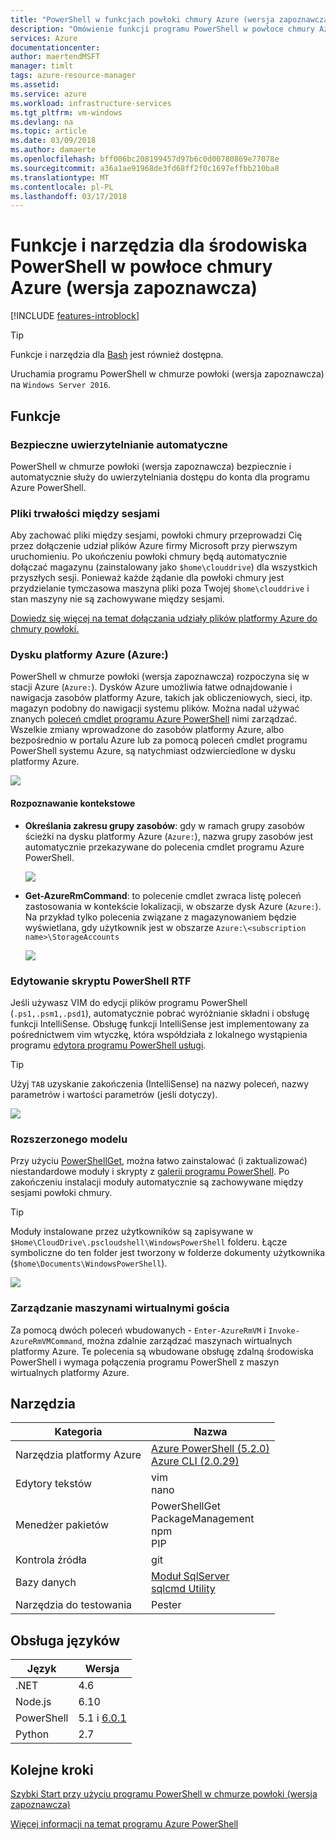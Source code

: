 ```yaml
---
title: "PowerShell w funkcjach powłoki chmury Azure (wersja zapoznawcza) | Dokumentacja firmy Microsoft"
description: "Omówienie funkcji programu PowerShell w powłoce chmury Azure"
services: Azure
documentationcenter: 
author: maertendMSFT
manager: timlt
tags: azure-resource-manager
ms.assetid: 
ms.service: azure
ms.workload: infrastructure-services
ms.tgt_pltfrm: vm-windows
ms.devlang: na
ms.topic: article
ms.date: 03/09/2018
ms.author: damaerte
ms.openlocfilehash: bff006bc208199457d97b6c0d00780869e77078e
ms.sourcegitcommit: a36a1ae91968de3fd68ff2f0c1697effbb210ba8
ms.translationtype: MT
ms.contentlocale: pl-PL
ms.lasthandoff: 03/17/2018
---
```

# <a name="features--tools-for-powershell-in-azure-cloud-shell-preview"></a>Funkcje i narzędzia dla środowiska PowerShell w powłoce chmury Azure (wersja zapoznawcza)

[!INCLUDE [features-introblock](../../includes/cloud-shell-features-introblock.md)]

> [!TIP]
> Funkcje i narzędzia dla [Bash](features.md) jest również dostępna.

Uruchamia programu PowerShell w chmurze powłoki (wersja zapoznawcza) na `Windows Server 2016`.

## <a name="features"></a>Funkcje

### <a name="secure-automatic-authentication"></a>Bezpieczne uwierzytelnianie automatyczne

PowerShell w chmurze powłoki (wersja zapoznawcza) bezpiecznie i automatycznie służy do uwierzytelniania dostępu do konta dla programu Azure PowerShell.

### <a name="files-persistence-across-sessions"></a>Pliki trwałości między sesjami

Aby zachować pliki między sesjami, powłoki chmury przeprowadzi Cię przez dołączenie udział plików Azure firmy Microsoft przy pierwszym uruchomieniu.
Po ukończeniu powłoki chmury będą automatycznie dołączać magazynu (zainstalowany jako `$home\clouddrive`) dla wszystkich przyszłych sesji.
Ponieważ każde żądanie dla powłoki chmury jest przydzielanie tymczasowa maszyna pliki poza Twojej `$home\clouddrive` i stan maszyny nie są zachowywane między sesjami.

[Dowiedz się więcej na temat dołączania udziały plików platformy Azure do chmury powłoki.](persisting-shell-storage-powershell.md)

### <a name="azure-drive-azure"></a>Dysku platformy Azure (Azure:)

PowerShell w chmurze powłoki (wersja zapoznawcza) rozpoczyna się w stacji Azure (`Azure:`).
Dysków Azure umożliwia łatwe odnajdowanie i nawigacja zasobów platformy Azure, takich jak obliczeniowych, sieci, itp. magazyn podobny do nawigacji systemu plików.
Można nadal używać znanych [poleceń cmdlet programu Azure PowerShell](https://docs.microsoft.com/powershell/azure) nimi zarządzać.
Wszelkie zmiany wprowadzone do zasobów platformy Azure, albo bezpośrednio w portalu Azure lub za pomocą poleceń cmdlet programu PowerShell systemu Azure, są natychmiast odzwierciedlone w dysku platformy Azure.

![](media/features-powershell/azure-drive.png)

#### <a name="contextual-awareness"></a>Rozpoznawanie kontekstowe
- **Określania zakresu grupy zasobów**: gdy w ramach grupy zasobów ścieżki na dysku platformy Azure (`Azure:`), nazwa grupy zasobów jest automatycznie przekazywane do polecenia cmdlet programu Azure PowerShell.

    ![](media/features-powershell/resource-group-autocomplete.png)

- **Get-AzureRmCommand**: to polecenie cmdlet zwraca listę poleceń zastosowania w kontekście lokalizacji, w obszarze dysk Azure (`Azure:`). Na przykład tylko polecenia związane z magazynowaniem będzie wyświetlana, gdy użytkownik jest w obszarze `Azure:\<subscription name>\StorageAccounts`

    ![](media/features-powershell/get-azurermcommand.png)

### <a name="rich-powershell-script-editing"></a>Edytowanie skryptu PowerShell RTF

Jeśli używasz VIM do edycji plików programu PowerShell (`.ps1,.psm1,.psd1`), automatycznie pobrać wyróżnianie składni i obsługę funkcji IntelliSense.
Obsługę funkcji IntelliSense jest implementowany za pośrednictwem vim wtyczkę, która współdziała z lokalnego wystąpienia programu [edytora programu PowerShell usługi](https://github.com/PowerShell/PowerShellEditorServices).

> [!TIP]
> Użyj `TAB` uzyskanie zakończenia (IntelliSense) na nazwy poleceń, nazwy parametrów i wartości parametrów (jeśli dotyczy).

![](media/features-powershell/powershell-editing-vim.png)

### <a name="extensible-model"></a>Rozszerzonego modelu

Przy użyciu [PowerShellGet](https://docs.microsoft.com/powershell/module/powershellget), można łatwo zainstalować (i zaktualizować) niestandardowe moduły i skrypty z [galerii programu PowerShell](https://www.powershellgallery.com).
Po zakończeniu instalacji moduły automatycznie są zachowywane między sesjami powłoki chmury.

> [!TIP]
> Moduły instalowane przez użytkowników są zapisywane w `$Home\CloudDrive\.pscloudshell\WindowsPowerShell` folderu. Łącze symboliczne do ten folder jest tworzony w folderze dokumenty użytkownika (`$home\Documents\WindowsPowerShell`).

![](media/features-powershell/powershellget-module.png)

### <a name="management-of-guest-vms"></a>Zarządzanie maszynami wirtualnymi gościa

Za pomocą dwóch poleceń wbudowanych - `Enter-AzureRmVM` i `Invoke-AzureRmVMCommand`, można zdalnie zarządzać maszynach wirtualnych platformy Azure.
Te polecenia są wbudowane obsługę zdalną środowiska PowerShell i wymaga połączenia programu PowerShell z maszyn wirtualnych platformy Azure.

## <a name="tools"></a>Narzędzia

|**Kategoria**    |**Nazwa**                                 |
|----------------|-----------------------------------------|
|Narzędzia platformy Azure     |[Azure PowerShell (5.2.0)](https://docs.microsoft.com/powershell/azure/overview)<br> [Azure CLI (2.0.29)](https://docs.microsoft.com/cli/azure)|
|Edytory tekstów    |vim<br> nano                             |
|Menedżer pakietów |PowerShellGet<br> PackageManagement<br> npm<br> PIP |
|Kontrola źródła  |git                                      |
|Bazy danych       |[Moduł SqlServer](https://www.powershellgallery.com/packages/SqlServer)<br> [sqlcmd Utility](https://docs.microsoft.com/sql/tools/sqlcmd-utility)      |
|Narzędzia do testowania      |Pester                                   |

## <a name="language-support"></a>Obsługa języków

|**Język**|**Wersja**|
|------------|-----------|
|.NET        |4.6        |
|Node.js     |6.10       |
|PowerShell  |5.1 i [6.0.1](https://github.com/PowerShell/powershell/releases)       |
|Python      |2.7        |

## <a name="next-steps"></a>Kolejne kroki

[Szybki Start przy użyciu programu PowerShell w chmurze powłoki (wersja zapoznawcza)](quickstart-powershell.md)

[Więcej informacji na temat programu Azure PowerShell](https://docs.microsoft.com/powershell/azure/)
